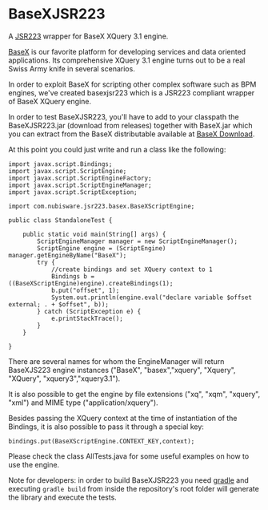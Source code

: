 # BaseXJSR223
A [JSR223](https://www.jcp.org/en/jsr/detail?id=223) wrapper for BaseX XQuery 3.1 engine.

[BaseX](http://www.basex.org) is our favorite platform for developing services and data oriented applications. Its comprehensive XQuery 3.1 engine turns out to be a real Swiss Army knife in several scenarios.

In order to exploit BaseX for scripting other complex software such as BPM engines, we've created basexjsr223 which is a JSR223 compliant wrapper of BaseX XQuery engine.

In order to test BaseXJSR223, you'll have to add to your classpath the BaseXJSR223.jar (download from releases) together with BaseX.jar which you can extract from the BaseX distributable available at [BaseX Download](http://www.basex.org/download). 

At this point you could just write and run a class like the following:

```
import javax.script.Bindings;
import javax.script.ScriptEngine;
import javax.script.ScriptEngineFactory;
import javax.script.ScriptEngineManager;
import javax.script.ScriptException;

import com.nubisware.jsr223.basex.BaseXScriptEngine;

public class StandaloneTest {

	public static void main(String[] args) {
		ScriptEngineManager manager = new ScriptEngineManager();
		ScriptEngine engine = (ScriptEngine) manager.getEngineByName("BaseX");
		try {
			//create bindings and set XQuery context to 1
			Bindings b = ((BaseXScriptEngine)engine).createBindings(1);
			b.put("offset", 1);
			System.out.println(engine.eval("declare variable $offset external; . + $offset", b));
		} catch (ScriptException e) {
			e.printStackTrace();
		}
	}

}
```

There are several names for whom the EngineManager will return BaseXJS223 engine instances ("BaseX", "basex","xquery", "Xquery", "XQuery", "xquery3","xquery3.1"). 

It is also possible to get the engine by file extensions ("xq", "xqm", "xquery", "xml") and MIME type ("application/xquery").

Besides passing the XQuery context at the time of instantiation of the Bindings, it is also possible to pass it through a special key:

`bindings.put(BaseXScriptEngine.CONTEXT_KEY,context);`

Please check the class AllTests.java for some useful examples on how to use the engine.

Note for developers: in order to build BaseXJSR223 you need [gradle](https://gradle.org/) and executing `gradle build` from inside the repository's root folder will generate the library and execute the tests.
